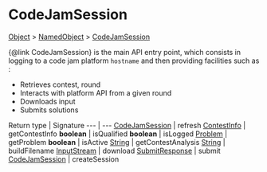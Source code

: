 # CodeJamSession

[Object]() > [NamedObject](nullfr/faylixe/googlecodejam/client/common/NamedObject.md) > [CodeJamSession](nullfr/faylixe/googlecodejam/client/CodeJamSession.md)

{@link CodeJamSession} is the main API entry point, which consists
 in logging to a code jam platform ``hostname`` and then providing
 facilities such as :
 <br>
 * Retrieves contest, round
 * Interacts with platform API from a given round
 * Downloads input
 * Submits solutions
 

Return type | Signature
--- | ---
[CodeJamSession](nullfr/faylixe/googlecodejam/client/CodeJamSession.md) | refresh
[ContestInfo](nullfr/faylixe/googlecodejam/client/webservice/ContestInfo.md) | getContestInfo
**boolean** | isQualified
**boolean** | isLogged
[Problem](nullfr/faylixe/googlecodejam/client/webservice/Problem.md) | getProblem
**boolean** | isActive
[String]() | getContestAnalysis
[String]() | buildFilename
[InputStream]() | download
[SubmitResponse](nullfr/faylixe/googlecodejam/client/webservice/SubmitResponse.md) | submit
[CodeJamSession](nullfr/faylixe/googlecodejam/client/CodeJamSession.md) | createSession
